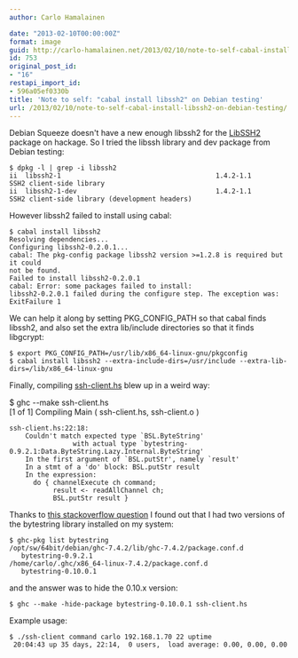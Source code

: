 ```yaml
---
author: Carlo Hamalainen

date: "2013-02-10T00:00:00Z"
format: image
guid: http://carlo-hamalainen.net/2013/02/10/note-to-self-cabal-install-libssh2-on-debian-testing/
id: 753
original_post_id:
- "16"
restapi_import_id:
- 596a05ef0330b
title: 'Note to self: "cabal install libssh2" on Debian testing'
url: /2013/02/10/note-to-self-cabal-install-libssh2-on-debian-testing/
---
```

Debian Squeeze doesn't have a new enough libssh2 for the [LibSSH2](http://hackage.haskell.org/packages/archive/libssh2/latest/doc/html/Network-SSH-Client-LibSSH2.html) package on hackage. So I tried the libssh library and dev package from Debian testing: 

```
$ dpkg -l | grep -i libssh2
ii  libssh2-1                                       1.4.2-1.1                          SSH2 client-side library
ii  libssh2-1-dev                                   1.4.2-1.1                          SSH2 client-side library (development headers)
```

However libssh2 failed to install using cabal: 

```
$ cabal install libssh2
Resolving dependencies...
Configuring libssh2-0.2.0.1...
cabal: The pkg-config package libssh2 version >=1.2.8 is required but it could
not be found.
Failed to install libssh2-0.2.0.1
cabal: Error: some packages failed to install:
libssh2-0.2.0.1 failed during the configure step. The exception was:
ExitFailure 1
```

We can help it along by setting PKG\_CONFIG\_PATH so that cabal finds libssh2, and also set the extra lib/include directories so that it finds libgcrypt: 

```
$ export PKG_CONFIG_PATH=/usr/lib/x86_64-linux-gnu/pkgconfig
$ cabal install libssh2 --extra-include-dirs=/usr/include --extra-lib-dirs=/lib/x86_64-linux-gnu
```

Finally, compiling [ssh-client.hs](https://github.com/portnov/libssh2-hs/blob/master/libssh2/ssh-client.hs) blew up in a weird way: 

$ ghc --make ssh-client.hs  
[1 of 1] Compiling Main ( ssh-client.hs, ssh-client.o )

```
ssh-client.hs:22:18:
    Couldn't match expected type `BSL.ByteString'
                with actual type `bytestring-0.9.2.1:Data.ByteString.Lazy.Internal.ByteString'
    In the first argument of `BSL.putStr', namely `result'
    In a stmt of a 'do' block: BSL.putStr result
    In the expression:
      do { channelExecute ch command;
           result <- readAllChannel ch;
           BSL.putStr result }
```

Thanks to [this stackoverflow question](http://stackoverflow.com/questions/12576817/couldnt-match-expected-type-with-actual-type-error-when-using-codec-bmp) I found out that I had two versions of the bytestring library installed on my system: 

```
$ ghc-pkg list bytestring
/opt/sw/64bit/debian/ghc-7.4.2/lib/ghc-7.4.2/package.conf.d
   bytestring-0.9.2.1
/home/carlo/.ghc/x86_64-linux-7.4.2/package.conf.d
   bytestring-0.10.0.1
```

and the answer was to hide the 0.10.x version:

```
$ ghc --make -hide-package bytestring-0.10.0.1 ssh-client.hs
```

Example usage: 

```
$ ./ssh-client command carlo 192.168.1.70 22 uptime
 20:04:43 up 35 days, 22:14,  0 users,  load average: 0.00, 0.00, 0.00
```
